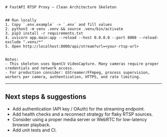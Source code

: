 ```
# FastAPI RTSP Proxy — Clean Architecture Skeleton


## Run locally
1. Copy `.env.example` -> `.env` and fill values
2. python3 -m venv .venv && source .venv/bin/activate
3. pip3 install -r requirements.txt
4. uvicorn app.main:app --reload --host 0.0.0.0 --port 8000 --reload-exclude ".venv/*"
5. Open http://localhost:8000/api/stream?url=<your-rtsp-url>


Notes:
- This skeleton uses OpenCV VideoCapture. Many cameras require proper credentials and network access.
- For production consider: GStreamer/FFmpeg, process supervision, workers per camera, authentication, HTTPS, and rate limiting.
```


---


## Next steps & suggestions
- Add authentication (API key / OAuth) for the streaming endpoint.
- Add health checks and a reconnect strategy for flaky RTSP sources.
- Consider using a proper media server or WebRTC for low-latency browser playback.
- Add unit tests and CI.